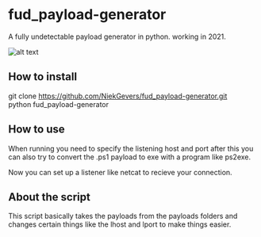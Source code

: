 # fud_payload-generator
A fully undetectable payload generator in python. working in 2021.

![alt text](https://i.ibb.co/28g6NPP/virustotal-result.png)

## How to install

git clone https://github.com/NiekGevers/fud_payload-generator.git  
python fud_payload-generator

## How to use
When running you need to specify the listening host and port after this you can also
try to convert the .ps1 payload to exe with a program like ps2exe.

Now you can set up a listener like netcat to recieve your connection.

## About the script
This script basically takes the payloads from the payloads folders and changes
certain things like the lhost and lport to make things easier.



